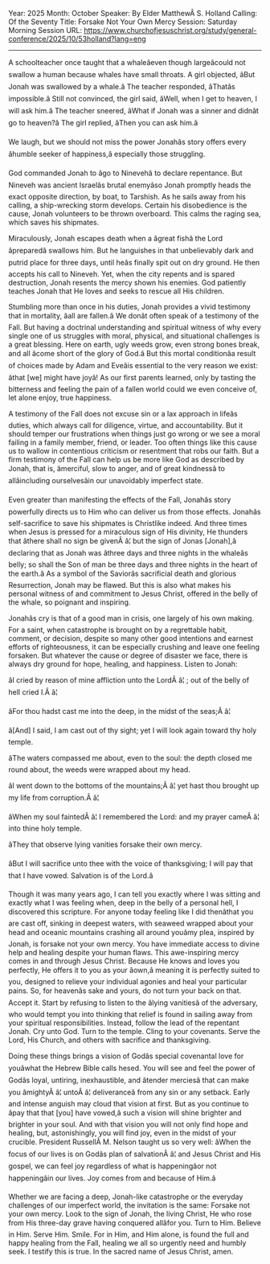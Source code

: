 Year: 2025
Month: October
Speaker: By Elder MatthewÂ S. Holland
Calling: Of the Seventy
Title: Forsake Not Your Own Mercy
Session: Saturday Morning Session
URL: https://www.churchofjesuschrist.org/study/general-conference/2025/10/53holland?lang=eng

---

A schoolteacher once taught that a whaleâeven though largeâcould not swallow a human because whales have small throats. A girl objected, âBut Jonah was swallowed by a whale.â The teacher responded, âThatâs impossible.â Still not convinced, the girl said, âWell, when I get to heaven, I will ask him.â The teacher sneered, âWhat if Jonah was a sinner and didnât go to heaven?â The girl replied, âThen you can ask him.â

We laugh, but we should not miss the power Jonahâs story offers every âhumble seeker of happiness,â especially those struggling.

God commanded Jonah to âgo to Ninevehâ to declare repentance. But Nineveh was ancient Israelâs brutal enemyâso Jonah promptly heads the exact opposite direction, by boat, to Tarshish. As he sails away from his calling, a ship-wrecking storm develops. Certain his disobedience is the cause, Jonah volunteers to be thrown overboard. This calms the raging sea, which saves his shipmates.

Miraculously, Jonah escapes death when a âgreat fishâ the Lord âpreparedâ swallows him. But he languishes in that unbelievably dark and putrid place for three days, until heâs finally spit out on dry ground. He then accepts his call to Nineveh. Yet, when the city repents and is spared destruction, Jonah resents the mercy shown his enemies. God patiently teaches Jonah that He loves and seeks to rescue all His children.

Stumbling more than once in his duties, Jonah provides a vivid testimony that in mortality, âall are fallen.â We donât often speak of a testimony of the Fall. But having a doctrinal understanding and spiritual witness of why every single one of us struggles with moral, physical, and situational challenges is a great blessing. Here on earth, ugly weeds grow, even strong bones break, and all âcome short of the glory of God.â But this mortal conditionâa result of choices made by Adam and Eveâis essential to the very reason we exist: âthat [we] might have joyâ! As our first parents learned, only by tasting the bitterness and feeling the pain of a fallen world could we even conceive of, let alone enjoy, true happiness.

A testimony of the Fall does not excuse sin or a lax approach in lifeâs duties, which always call for diligence, virtue, and accountability. But it should temper our frustrations when things just go wrong or we see a moral failing in a family member, friend, or leader. Too often things like this cause us to wallow in contentious criticism or resentment that robs our faith. But a firm testimony of the Fall can help us be more like God as described by Jonah, that is, âmerciful, slow to anger, and of great kindnessâ to allâincluding ourselvesâin our unavoidably imperfect state.

Even greater than manifesting the effects of the Fall, Jonahâs story powerfully directs us to Him who can deliver us from those effects. Jonahâs self-sacrifice to save his shipmates is Christlike indeed. And three times when Jesus is pressed for a miraculous sign of His divinity, He thunders that âthere shall no sign be givenÂ â¦ but the sign of Jonas [Jonah],â declaring that as Jonah was âthree days and three nights in the whaleâs belly; so shall the Son of man be three days and three nights in the heart of the earth.â As a symbol of the Saviorâs sacrificial death and glorious Resurrection, Jonah may be flawed. But this is also what makes his personal witness of and commitment to Jesus Christ, offered in the belly of the whale, so poignant and inspiring.

Jonahâs cry is that of a good man in crisis, one largely of his own making. For a saint, when catastrophe is brought on by a regrettable habit, comment, or decision, despite so many other good intentions and earnest efforts of righteousness, it can be especially crushing and leave one feeling forsaken. But whatever the cause or degree of disaster we face, there is always dry ground for hope, healing, and happiness. Listen to Jonah:

âI cried by reason of mine affliction unto the LordÂ â¦ ; out of the belly of hell cried I.Â â¦

âFor thou hadst cast me into the deep, in the midst of the seas;Â â¦

â[And] I said, I am cast out of thy sight; yet I will look again toward thy holy temple.

âThe waters compassed me about, even to the soul: the depth closed me round about, the weeds were wrapped about my head.

âI went down to the bottoms of the mountains;Â â¦ yet hast thou brought up my life from corruption.Â â¦

âWhen my soul faintedÂ â¦ I remembered the Lord: and my prayer cameÂ â¦ into thine holy temple.

âThey that observe lying vanities forsake their own mercy.

âBut I will sacrifice unto thee with the voice of thanksgiving; I will pay that that I have vowed. Salvation is of the Lord.â

Though it was many years ago, I can tell you exactly where I was sitting and exactly what I was feeling when, deep in the belly of a personal hell, I discovered this scripture. For anyone today feeling like I did thenâthat you are cast off, sinking in deepest waters, with seaweed wrapped about your head and oceanic mountains crashing all around youâmy plea, inspired by Jonah, is forsake not your own mercy. You have immediate access to divine help and healing despite your human flaws. This awe-inspiring mercy comes in and through Jesus Christ. Because He knows and loves you perfectly, He offers it to you as your âown,â meaning it is perfectly suited to you, designed to relieve your individual agonies and heal your particular pains. So, for heavenâs sake and yours, do not turn your back on that. Accept it. Start by refusing to listen to the âlying vanitiesâ of the adversary, who would tempt you into thinking that relief is found in sailing away from your spiritual responsibilities. Instead, follow the lead of the repentant Jonah. Cry unto God. Turn to the temple. Cling to your covenants. Serve the Lord, His Church, and others with sacrifice and thanksgiving.

Doing these things brings a vision of Godâs special covenantal love for youâwhat the Hebrew Bible calls hesed. You will see and feel the power of Godâs loyal, untiring, inexhaustible, and âtender merciesâ that can make you âmightyÂ â¦ untoÂ â¦ deliveranceâ from any sin or any setback. Early and intense anguish may cloud that vision at first. But as you continue to âpay that that [you] have vowed,â such a vision will shine brighter and brighter in your soul. And with that vision you will not only find hope and healing, but, astonishingly, you will find joy, even in the midst of your crucible. President RussellÂ M. Nelson taught us so very well: âWhen the focus of our lives is on Godâs plan of salvationÂ â¦ and Jesus Christ and His gospel, we can feel joy regardless of what is happeningâor not happeningâin our lives. Joy comes from and because of Him.â

Whether we are facing a deep, Jonah-like catastrophe or the everyday challenges of our imperfect world, the invitation is the same: Forsake not your own mercy. Look to the sign of Jonah, the living Christ, He who rose from His three-day grave having conquered allâfor you. Turn to Him. Believe in Him. Serve Him. Smile. For in Him, and Him alone, is found the full and happy healing from the Fall, healing we all so urgently need and humbly seek. I testify this is true. In the sacred name of Jesus Christ, amen.